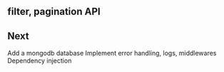 ## filter, pagination API

## Next
Add a mongodb database 
Implement error handling, logs, middlewares
Dependency injection






